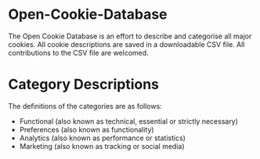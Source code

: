 # Open-Cookie-Database

The Open Cookie Database is an effort to describe and categorise all major cookies. All cookie descriptions are saved in a downloadable CSV file. All contributions to the CSV file are welcomed.

# Category Descriptions

The definitions of the categories are as follows:

- Functional (also known as technical, essential or strictly necessary)
- Preferences (also known as functionality)
- Analytics (also known as performance or statistics)
- Marketing (also known as tracking or social media)
